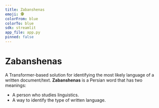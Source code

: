```yaml
---
title: Zabanshenas
emoji: 🕵
colorFrom: blue
colorTo: blue
sdk: streamlit
app_file: app.py
pinned: false
---
```


# Zabanshenas

A Transformer-based solution for identifying the most likely language of a written document/text. 
**Zabanshenas** is a Persian word that has two meanings:

- A person who studies linguistics.
- A way to identify the type of written language.